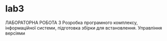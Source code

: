 # lab3
ЛАБОРАТОРНА РОБОТА 3 Розробка програмного комплексу, інформаційної системи, підготовка збірки для встановлення. Управління версіями 
